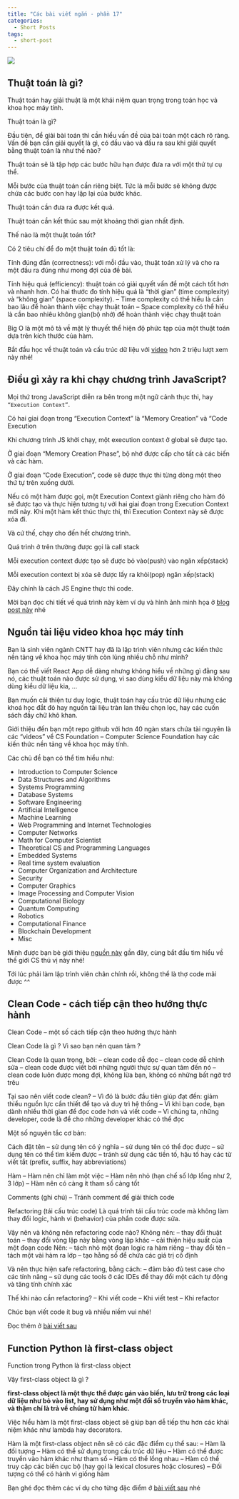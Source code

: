 ```yaml
---
title: "Các bài viết ngắn - phần 17"
categories:
  - Short Posts
tags:
  - short-post
---
```

![](assets/images/2022/10/2022-10-30-cac-bai-viet-ngan-phan-17-1.webp)

## Thuật toán là gì?
Thuật toán hay giải thuật là một khái niệm quan trọng trong toán học và khoa học máy tính.

Thuật toán là gì?

Đầu tiên, để giải bài toán thì cần hiểu vấn đề của bài toán một cách rõ ràng. Vấn đề bạn cần giải quyết là gì, có đầu vào và đầu ra sau khi giải quyết bằng thuật toán là như thế nào?

Thuật toán sẽ là tập hợp các bước hữu hạn được đưa ra với một thứ tự cụ thể.

Mỗi bước của thuật toán cần riêng biệt. Tức là mỗi bước sẽ không được chứa các bước con hay lặp lại của bước khác.

Thuật toán cần đưa ra được kết quả.

Thuật toán cần kết thúc sau một khoảng thời gian nhất định.

Thế nào là một thuật toán tốt?

Có 2 tiêu chí để đo một thuật toán đủ tốt là:

Tính đúng đắn (correctness): với mỗi đầu vào, thuật toán xử lý và cho ra một đầu ra đúng như mong đợi của đề bài.

Tính hiệu quả (efficiency): thuật toán có giải quyết vấn đề một cách tốt hơn và nhanh hơn.
Có hai thước đo tính hiệu quả là “thời gian” (time complexity) và “không gian” (space complexity).
– Time complexity có thể hiểu là cần bao lâu để hoàn thành việc chạy thuật toán
– Space complexity có thể hiểu là cần bao nhiêu không gian(bộ nhớ) để hoàn thành việc chạy thuật toán

Big O là một mô tả về mặt lý thuyết thể hiện độ phức tạp của một thuật toán dựa trên kích thước của hàm.

Bắt đầu học về thuật toán và cấu trúc dữ liệu với [video](https://www.youtube.com/watch?v=8hly31xKli0) hơn 2 triệu lượt xem này nhé!

## Điều gì xảy ra khi chạy chương trình JavaScript?
Mọi thứ trong JavaScript diễn ra bên trong một ngữ cảnh thực thi, hay `“Execution Context”`.

Có hai giai đoạn trong “Execution Context” là “Memory Creation” và “Code Execution

Khi chương trình JS khởi chạy, một execution context ở global sẽ được tạo.

Ở giai đoạn “Memory Creation Phase”, bộ nhớ được cấp cho tất cả các biến và các hàm.

Ở giai đoạn “Code Execution”, code sẽ được thực thi từng dòng một theo thứ tự trên xuống dưới.

Nếu có một hàm được gọi, một Execution Context giành riêng cho hàm đó sẽ được tạo và thực hiện tương tự với hai giai đoạn trong Execution Context mới này. Khi một hàm kết thúc thực thi, thì Execution Context này sẽ được xóa đi.

Và cứ thế, chạy cho đến hết chương trình.

Quá trình ở trên thường được gọi là call stack

Mỗi execution context được tạo sẽ được bỏ vào(push) vào ngăn xếp(stack)

Mỗi execution context bị xóa sẽ được lấy ra khỏi(pop) ngăn xếp(stack)

Đây chính là cách JS Engine thực thi code.

Mời bạn đọc chi tiết về quá trình này kèm ví dụ và hình ảnh minh họa ở [blog post này](https://beautyoncode.com/dieu-gi-xay-ra-khi-chay-mot-chuong-trinh-javascript/) nhé

## Nguồn tài liệu video khoa học máy tính
Bạn là sinh viên ngành CNTT hay đã là lập trình viên nhưng các kiến thức nền tảng về khoa học máy tính còn lủng nhiều chỗ như mình?

Bạn có thể viết React App dễ dàng nhưng không hiểu về những gì đằng sau nó, các thuật toán nào được sử dụng, vì sao dùng kiểu dữ liệu này mà không dùng kiểu dữ liệu kia, …

Bạn muốn cải thiện tư duy logic, thuật toán hay cấu trúc dữ liệu nhưng các khoá học đắt đỏ hay nguồn tài liệu tràn lan thiếu chọn lọc, hay các cuốn sách đầy chữ khô khan.

Giới thiệu đến bạn một repo github với hơn 40 ngàn stars chứa tài nguyên là các “videos” về CS Foundation – Computer Science Foundation hay các kiến thức nền tảng về khoa học máy tính.

Các chủ đề bạn có thể tìm hiểu như:

* Introduction to Computer Science
* Data Structures and Algorithms
* Systems Programming
* Database Systems
* Software Engineering
* Artificial Intelligence
* Machine Learning
* Web Programming and Internet Technologies
* Computer Networks
* Math for Computer Scientist
* Theoretical CS and Programming Languages
* Embedded Systems
* Real time system evaluation
* Computer Organization and Architecture
* Security
* Computer Graphics
* Image Processing and Computer Vision
* Computational Biology
* Quantum Computing
* Robotics
* Computational Finance
* Blockchain Development
* Misc

Mình được bạn bè giới thiệu [nguồn này](https://github.com/Developer-Y/cs-video-courses) gần đây, cùng bắt đầu tìm hiểu về thế giới CS thú vị này nhé!

Tới lúc phải làm lập trình viên chân chính rồi, không thể là thợ code mãi được ^^

## Clean Code - cách tiếp cận theo hướng thực hành
Clean Code – một số cách tiếp cận theo hướng thực hành

Clean Code là gì ? Vì sao bạn nên quan tâm ?

Clean Code là quan trọng, bởi:
– clean code dễ đọc
– clean code dễ chỉnh sửa
– clean code được viết bởi những người thực sự quan tâm đến nó
– clean code luôn được mong đợi, không lừa bạn, không có những bất ngờ trớ trêu

Tại sao nên viết code clean?
– Vì đó là bước đầu tiên giúp đạt đến: giảm thiểu nguồn lực cần thiết để tạo và duy trì hệ thống
– Vì khi bạn code, bạn dành nhiều thời gian để đọc code hơn và viết code
– Vì chúng ta, những developer, code là để cho những developer khác có thể đọc

Một số nguyên tắc cơ bản:

Cách đặt tên
– sử dụng tên có ý nghĩa
– sử dụng tên có thể đọc được
– sử dụng tên có thể tìm kiếm được
– tránh sử dụng các tiền tố, hậu tố hay các từ viết tắt (prefix, suffix, hay abbreviations)

Hàm
– Hàm nên chỉ làm một việc
– Hàm nên nhỏ (hạn chế số lớp lồng như 2, 3 lớp)
– Hàm nên có càng ít tham số càng tốt

Comments (ghi chú)
– Tránh comment để giải thích code

Refactoring (tái cấu trúc code)
Là quá trình tái cấu trúc code mà không làm thay đổi logic, hành vi (behavior) của phần code được sửa.

Vậy nên và không nên refactoring code nào?
Không nên:
– thay đổi thuật toán
– thay đổi vòng lặp này bằng vòng lặp khác
– cải thiện hiệu suất của một đoạn code
Nên:
– tách nhỏ một đoạn logic ra hàm riêng
– thay đổi tên
– tách một vài hàm ra lớp
– tạo hằng số để chứa các giá trị cố định

Và nên thực hiện safe refactoring, bằng cách:
– đảm bảo đủ test case cho các tính năng
– sử dụng các tools ở các IDEs để thay đổi một cách tự động và tăng tính chính xác

Thế khi nào cần refactoring?
– Khi viết code
– Khi viết test
– Khi refactor

Chúc bạn viết code ít bug và nhiều niềm vui nhé!

Đọc thêm ở [bài viết sau](https://medium.com/clarityai-engineering/clean-code-a-practical-approach-896546435235)

## Function Python là first-class object
Function trong Python là first-class object

Vậy first-class object là gì ?

**first-class object là một thực thể được gán vào biến, lưu trữ trong các loại dữ liệu như bỏ vào list, hay sử dụng như một đối số truyền vào hàm khác, và thậm chí là trả về chúng từ hàm khác.**

Việc hiểu hàm là một first-class object sẽ giúp bạn dễ tiếp thu hơn các khái niệm khác như lambda hay decorators.

Hàm là một first-class object nên sẽ có các đặc điểm cụ thể sau:
– Hàm là đối tượng
– Hàm có thể sử dụng trong cấu trúc dữ liệu
– Hàm có thể được truyền vào hàm khác như tham số
– Hàm có thể lồng nhau
– Hàm có thể truy cập các biến cục bộ (hay gọi là lexical closures hoặc closures)
– Đối tượng có thể có hành vi giống hàm

Bạn ghé đọc thêm các ví dụ cho từng đặc điểm ở [bài viết sau](https://beautyoncode.com/ham-trong-python-la-first-class-object/) nhé
